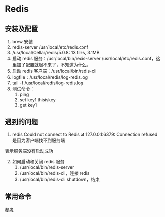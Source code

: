 # Redis

## 安装及配置

1. brew 安装
2. redis-server /usr/local/etc/redis.conf
3. /usr/local/Cellar/redis/5.0.8: 13 files, 3.1MB
4. 启动 redis 服务：/usr/local/bin/redis-server /usr/local/etc/redis.conf，这里加了配置就起不来了，不知道为什么。
5. 启动 redis 客户端：/usr/local/bin/redis-cli
6. logfile：/usr/local/redis/log-redis.log
7. tail -f /usr/local/redis/log-redis.log
8. 测试命令：
   1. ping
   2. set key1 thisiskey
   3. get key1

## 遇到的问题

1. redis Could not connect to Redis at 127.0.0.1:6379: Connection refused 是因为客户端找不到服务端

表示服务端没有启动成功

2. 如何启动和关闭 redis 服务
   1. /usr/local/bin/redis-server
   2. /usr/local/bin/redis-cli，连接 redis
   3. /usr/local/bin/redis-cli shutdown，结束

## 常用命令

[参考](https://segmentfault.com/a/1190000010999677)
